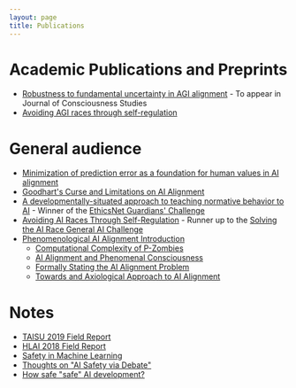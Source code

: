```yaml
---
layout: page
title: Publications
---
```


# Academic Publications and Preprints

- [Robustness to fundamental uncertainty in AGI alignment](https://arxiv.org/abs/1807.09836) - To appear in Journal of Consciousness Studies
- [Avoiding AGI races through self-regulation](https://www.preprints.org/manuscript/201810.0030/v2)

# General audience

- [Minimization of prediction error as a foundation for human values in AI alignment](https://www.lesswrong.com/posts/Cu7yv4eM6dCeA67Af/minimization-of-prediction-error-as-a-foundation-for-human)
- [Goodhart's Curse and Limitations on AI Alignment](https://www.lesswrong.com/posts/NqQxTn5MKEYhSnbuB/goodhart-s-curse-and-limitations-on-ai-alignment)
- [A developmentally-situated approach to teaching normative behavior to AI](https://www.lesswrong.com/posts/uEAvtbtEBdsQJMdh8/a-developmentally-situated-approach-to-teaching-normative) - Winner of the [EthicsNet Guardians' Challenge](https://www.herox.com/EthicsNet/community)
- [Avoiding AI Races Through Self-Regulation](https://mapandterritory.org/avoiding-ai-races-through-self-regulation-1b815fca6b06) - Runner up to the [Solving the AI Race General AI Challenge](https://medium.com/goodai-news/solving-the-ai-race-finalists-15-000-of-prizes-5f57d1f6a45f)
- [Phenomenological AI Alignment Introduction](https://www.lesswrong.com/s/CRvxidrCkp7YE7gSK)
  - [Computational Complexity of P-Zombies](https://mapandterritory.org/computational-complexity-of-p-zombies-fc56909af96f)
  - [AI Alignment and Phenomenal Consciousness](https://mapandterritory.org/ai-alignment-and-phenomenal-consciousness-2ca23de6aebd)
  - [Formally Stating the AI Alignment Problem](https://mapandterritory.org/formally-stating-the-ai-alignment-problem-fe7a6e3e5991)
  - [Towards and Axiological Approach to AI Alignment](https://mapandterritory.org/towards-an-axiological-approach-to-ai-alignment-4993d044d1b8)

# Notes

- [TAISU 2019 Field Report](https://www.lesswrong.com/posts/MmX2ZqET2QDYpSMDp/taisu-2019-field-report)
- [HLAI 2018 Field Report](https://www.lesswrong.com/posts/axsizR4vEX8qtuLpR/hlai-2018-field-report)
- [Safety in Machine Learning](https://www.lesswrong.com/posts/3iP8P57mNpHBFfYkd/safety-in-machine-learning)
- [Thoughts on "AI Safety via Debate"](https://www.lesswrong.com/posts/WRy6KNnxwQHc5Ktjc/thoughts-on-ai-safety-via-debate)
- [How safe "safe" AI development?](https://www.lesswrong.com/posts/JDZsoykx3KBp8ptEi/how-safe-safe-ai-development)
